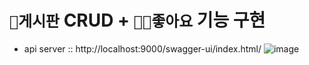 # `📌게시판` CRUD + `👍🏻좋아요` 기능 구현
* api server :: 
http://localhost:9000/swagger-ui/index.html/
![image](https://user-images.githubusercontent.com/46016376/153806111-2bda75cc-f6f0-4033-9a1c-3f5f0c3f7723.png)